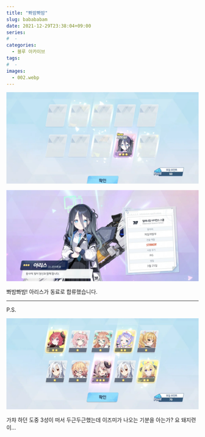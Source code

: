 ```yaml
---
title: "뽜밤뽜밤"
slug: babababam
date: 2021-12-29T23:38:04+09:00
series:
#  - 
categories:
  - 블루 아카이브
tags:
#  - 
images:
  - 002.webp
---
```


![](001.webp)

![](002.webp)

뽜밤뽜밤! 아리스가 동료로 합류했습니다.

***

P.S.

![](003.webp)

가챠 하던 도중 3성이 떠서 두근두근했는데 이즈미가 나오는 기분을 아는가? 요 돼지련이...
